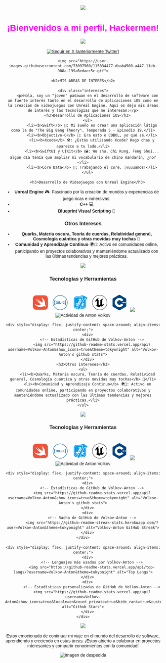 <!DOCTYPE html>
<html lang="es">
<head>
    <meta charset="UTF-8">
    <title>Perfil de Anton Volkov</title>
    <style>
        body {
            text-align: center;
            font-family: Arial, sans-serif;
        }
        h1 {
            color: magenta;
        }
        .tecnologias img, .redes-sociales img {
            width: 50px;
            height: 50px;
            margin: 5px;
        }
        .intereses, .tecnologias {
            text-align: left;
            display: inline-block;
            margin-top: 20px;
        }
    </style>
</head>
<body>
    <div id="header">
        <img src="https://media.giphy.com/media/3knKct3fGqxhK/giphy.gif" width="800" />
        <h1>¡Bienvenidos a mi perfil, Hackermen!</h1>
        <p>
            <a href="https://github.com/DenverCoder1/readme-typing-svg">
                <img src="https://readme-typing-svg.herokuapp.com?font=Time+New+Roman&color=cyan&size=25&center=true&vCenter=true&width=600&height=100&lines=Swift+Padawan;Apasionado+de+la+ciencia+ficci%C3%B3n;los+c%C3%B3mics+y+el+cine+de+los+80;Friki+de+Pata+Negra">
            </a>
        </p>
        <p>
            <a href="https://twitter.com/Anton_VoIkov" target="_blank">
                <img alt="Seguir en X (anteriormente Twitter)" src="https://img.shields.io/twitter/follow/Anton_VoIkov?style=for-the-badge&logo=x&logoColor=white&color=magenta">
            </a>
        </p>
    </div>

    <img src="https://user-images.githubusercontent.com/73097560/115834477-dbab4500-a447-11eb-908a-139a6edaec5c.gif">

    <h2>MIS AREAS DE INTERÉS</h2>

    <div class="intereses">
        <p>Hola, soy un "joven" padawan en el desarrollo de software con un fuerte interés tanto en el desarrollo de aplicaciones iOS como en la creación de videojuegos con Unreal Engine. Aquí os dejo mis áreas de interés y las tecnologías que me interesan:</p>
        <h3>Desarrollo de Aplicaciones iOS</h3>
        <ul>
            <li><b>Swift</b> 🚀: Mi sueño es crear una aplicación látigo como la de "The Big Bang Theory", Temporada 5 - Episodio 19.</li>
            <li><b>Objective-C</b> 🧩: Era esto o COBOL, yo qué sé.</li>
            <li><b>Xcode</b> 🛠️: ¿Estás utilizando Xcode? Hago chas y aparezco a tu lado.</li>
            <li><b>SwiftUI y UIKit</b> 🖼️: Wu shu, Chi Kung, Feng Shui... algún día tenía que ampliar mi vocabulario de chino mandarín, ¿no?</li>
            <li><b>Core Data</b> 💾: Trabajando el core, ¡vuuuamos!</li>
        </ul>

        <h3>Desarrollo de Videojuegos con Unreal Engine</h3>
<ul>
<li><b>Unreal Engine</b> 🎮: Fascinado por la creación de mundos y experiencias de juego ricas e inmersivas.</li>
<li><b>C++</b> 💻</li>
<li><b>Blueprint Visual Scripting</b> 📝</li>
</ul>
    <h3>Otros Intereses</h3>
    <ul>
        <li><b>Quarks, Materia oscura, Teoría de cuerdas, Relatividad general, Cosmología cuántica y otras movidas muy tochas</b> 🌌</li>
        <li><b>Comunidad y Aprendizaje Continuo</b> 🌍📖: Activo en comunidades online, participando en proyectos colaborativos y manteniéndome actualizado con las últimas tendencias y mejores prácticas.</li>
    </ul>
</div>

<img src="https://user-images.githubusercontent.com/73097560/115834477-dbab4500-a447-11eb-908a-139a6edaec5c.gif">

<h3>Tecnologías y Herramientas</h3>
<div class="tecnologias" align="center">
    <!-- Swift -->
    <img src="https://github.com/devicons/devicon/blob/master/icons/swift/swift-original.svg" alt="Swift" />
    <!-- Objective-C -->
    <img src="https://github.com/devicons/devicon/blob/master/icons/objectivec/objectivec-plain.svg" alt="Objective-C" />
    <!-- Xcode -->
    <img src="https://github.com/devicons/devicon/blob/master/icons/xcode/xcode-plain.svg" alt="Xcode" />
    <!-- Unreal Engine -->
    <img src="https://github.com/devicons/devicon/blob/master/icons/unrealengine/unrealengine-original.svg" alt="Unreal Engine" />
    <!-- C++ -->
    <img src="https://github.com/devicons/devicon/blob/master/icons/cplusplus/cplusplus-plain.svg" alt="C++" />
</div>

<img src="https://user-images.githubusercontent.com/73097560/115834477-dbab4500-a447-11eb-908a-139a6edaec5c.gif">

<div>
    <!-- Gráficas de actividad de GitHub -->
    <div>
        <!-- Actividad de Anton Volkov -->
        <img src="https://readme-typing-svg.herokuapp.com?font=Time+New+Roman&color=%23f75c7e&size=30&center=true&vCenter=true&width=600&height=100&lines=Actividad+de+Anton+Volkov" alt="Actividad de Anton Volkov">
    </div>

    <div style="display: flex; justify-content: space-around; align-items: center;">
        <div>
            <!-- Estadísticas de GitHub de Volkov-Anton -->
            <img src="https://github-readme-stats.vercel.app/api?username=Volkov-Anton&show_icons=true&theme=tokyonight" alt="Volkov-Anton's github stats">
        </div>
    <h3>Otros Intereses</h3>
    <ul>
        <li><b>Quarks, Materia oscura, Teoría de cuerdas, Relatividad general, Cosmología cuántica y otras movidas muy tochas</b> 🌌</li>
        <li><b>Comunidad y Aprendizaje Continuo</b> 🌍📖: Activo en comunidades online, participando en proyectos colaborativos y manteniéndome actualizado con las últimas tendencias y mejores prácticas.</li>
    </ul>
</div>

<img src="https://user-images.githubusercontent.com/73097560/115834477-dbab4500-a447-11eb-908a-139a6edaec5c.gif">

<h3>Tecnologías y Herramientas</h3>
<div class="tecnologias" align="center">
    <!-- Swift -->
    <img src="https://github.com/devicons/devicon/blob/master/icons/swift/swift-original.svg" alt="Swift" />
    <!-- Objective-C -->
    <img src="https://github.com/devicons/devicon/blob/master/icons/objectivec/objectivec-plain.svg" alt="Objective-C" />
    <!-- Xcode -->
    <img src="https://github.com/devicons/devicon/blob/master/icons/xcode/xcode-plain.svg" alt="Xcode" />
    <!-- Unreal Engine -->
    <img src="https://github.com/devicons/devicon/blob/master/icons/unrealengine/unrealengine-original.svg" alt="Unreal Engine" />
    <!-- C++ -->
    <img src="https://github.com/devicons/devicon/blob/master/icons/cplusplus/cplusplus-plain.svg" alt="C++" />
</div>

<img src="https://user-images.githubusercontent.com/73097560/115834477-dbab4500-a447-11eb-908a-139a6edaec5c.gif">

<div>
    <!-- Gráficas de actividad de GitHub -->
    <div>
        <!-- Actividad de Anton Volkov -->
        <img src="https://readme-typing-svg.herokuapp.com?font=Time+New+Roman&color=%23f75c7e&size=30&center=true&vCenter=true&width=600&height=100&lines=Actividad+de+Anton+Volkov" alt="Actividad de Anton Volkov">
    </div>

    <div style="display: flex; justify-content: space-around; align-items: center;">
        <div>
            <!-- Estadísticas de GitHub de Volkov-Anton -->
            <img src="https://github-readme-stats.vercel.app/api?username=Volkov-Anton&show_icons=true&theme=tokyonight" alt="Volkov-Anton's github stats">
        </div>
        <div>
            <!-- Racha de GitHub de Volkov-Anton -->
            <img src="https://github-readme-streak-stats.herokuapp.com/?user=Volkov-Anton&theme=tokyonight" alt="Volkov-Anton GitHub Streak">
        </div>
    </div>

    <div style="display: flex; justify-content: space-around; align-items: center;">
        <div>
            <!-- Lenguajes más usados por Volkov-Anton -->
            <img src="https://github-readme-stats.vercel.app/api/top-langs/?username=Volkov-Anton&theme=tokyonight" alt="Top Langs">
        </div>
        <div>
            <!-- Estadísticas personalizadas de GitHub de Volkov-Anton -->
            <img src="https://github-readme-stats.vercel.app/api?username=Volkov-Anton&show_icons=true&locale=en&count_private=true&hide_rank=true&custom_title=My%20GitHub%20Stats&disable_animations=true&theme=tokyonight" alt="Github Stars">
        </div>
    </div>
</div>

<img src="https://user-images.githubusercontent.com/73097560/115834477-dbab4500-a447-11eb-908a-139a6edaec5c.gif">

<p>Estoy emocionado de continuar mi viaje en el mundo del desarrollo de software, aprendiendo y creciendo en estas áreas. ¡Estoy abierto a colaborar en proyectos interesantes y compartir conocimientos con la comunidad!</p>

<div align="center">
    <img src="https://media.giphy.com/media/wDaPGTLstdQFq/giphy.gif" width="800" alt="Imagen de despedida">
</div>
</body>
</html>
